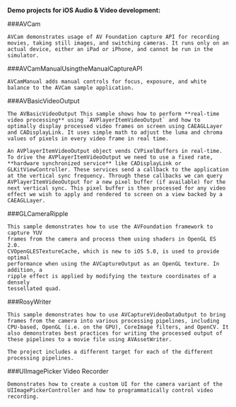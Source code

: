 
**Demo projects for iOS Audio & Video development:**


###AVCam

	AVCam demonstrates usage of AV Foundation capture API for recording movies, taking still images, and switching cameras. It runs only on an actual device, either an iPad or iPhone, and cannot be run in the simulator.


###AVCamManualUsingtheManualCaptureAPI

	AVCamManual adds manual controls for focus, exposure, and white balance to the AVCam sample application.


###AVBasicVideoOutput

	The AVBasicVideoOutput This sample shows how to perform **real-time video processing** using `AVPlayerItemVideoOutput` and how to optimally display processed video frames on screen using CAEAGLLayer and CADisplayLink. It uses simple math to adjust the luma and chroma values of pixels in every video frame in real time. 
	
	An AVPlayerItemVideoOutput object vends CVPixelBuffers in real-time. To drive the AVPlayerItemVideoOutput we need to use a fixed rate, **hardware synchronized service** like CADisplayLink or GLKitViewController. These services send a callback to the application at the vertical sync frequency. Through these callbacks we can query AVPlayerItemVideoOutput for a new pixel buffer (if available) for the next vertical sync. This pixel buffer is then processed for any video effect we wish to apply and rendered to screen on a view backed by a CAEAGLLayer.


###GLCameraRipple

	This sample demonstrates how to use the AVFoundation framework to capture YUV
	frames from the camera and process them using shaders in OpenGL ES 2.0.
	CVOpenGLESTextureCache, which is new to iOS 5.0, is used to provide optimal
	performance when using the AVCaptureOutput as an OpenGL texture. In addition, a
	ripple effect is applied by modifying the texture coordinates of a densely
	tessellated quad.

###RosyWriter

	This sample demonstrates how to use AVCaptureVideoDataOutput to bring frames from the camera into various processing pipelines, including CPU-based, OpenGL (i.e. on the GPU), CoreImage filters, and OpenCV. It also demonstrates best practices for writing the processed output of these pipelines to a movie file using AVAssetWriter.
	
	The project includes a different target for each of the different processing pipelines.


###UIImagePicker Video Recorder

	Demonstrates how to create a custom UI for the camera variant of the UIImagePickerController and how to programmatically control video recording.

